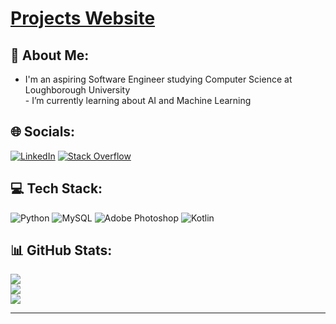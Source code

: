 # [Projects Website](https://laurencepy.github.io) 


## 💫 About Me:
- I'm an aspiring Software Engineer studying Computer Science at Loughborough University<br>- I’m currently learning about AI and Machine Learning


## 🌐 Socials:
[![LinkedIn](https://img.shields.io/badge/LinkedIn-%230077B5.svg?logo=linkedin&logoColor=white)](https://linkedin.com/in/laurence-eaton) [![Stack Overflow](https://img.shields.io/badge/-Stackoverflow-FE7A16?logo=stack-overflow&logoColor=white)](https://stackoverflow.com/users/22916226) 

## 💻 Tech Stack:
![Python](https://img.shields.io/badge/python-3670A0?style=for-the-badge&logo=python&logoColor=ffdd54) ![MySQL](https://img.shields.io/badge/mysql-4479A1.svg?style=for-the-badge&logo=mysql&logoColor=white) ![Adobe Photoshop](https://img.shields.io/badge/adobe%20photoshop-%2331A8FF.svg?style=for-the-badge&logo=adobe%20photoshop&logoColor=white) ![Kotlin](https://img.shields.io/badge/kotlin-%237F52FF.svg?style=for-the-badge&logo=kotlin&logoColor=white)
## 📊 GitHub Stats:
![](https://github-readme-stats.vercel.app/api?username=laurencepy&theme=tokyonight&hide_border=false&include_all_commits=true&count_private=false)<br/>
![](https://github-readme-streak-stats.herokuapp.com/?user=laurencepy&theme=tokyonight&hide_border=false)<br/>
![](https://github-readme-stats.vercel.app/api/top-langs/?username=laurencepy&theme=tokyonight&hide_border=false&include_all_commits=true&count_private=false&layout=compact)

---

<!-- Proudly created with GPRM ( https://gprm.itsvg.in ) -->
